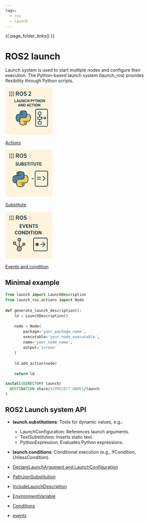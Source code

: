 ```yaml
---
tags:
  - ros
  - launch
---
```

{{ page_folder_links() }}
# ROS2 launch
Launch system is used to start multiple nodes and configure their execution. The Python-based launch system (launch_ros) provides flexibility through Python scripts.


<div class="grid-container">
        <div class="grid-item">
        <a href="launch_actions">
            <img src="images/launch_Actions.png" width="150" height="150">
            <p>Actions</p>
             </a>
        </div>
    <div class="grid-item">
        <a href="launch_substitute">
        <img src="images/launch_substitute.png" width="150" height="150" >
        <p>Substitute</p>
        </a>
    </div>
    <div class="grid-item">
        <a href="launch_events_and_condition">
        <img src="images/launch_events_and_condition.png" width="150" height="150">
        <p>Events and condition</p>
        </a>
    </div>

</div>

## Minimal example
```python title="minimal launch file to run ros2 node"
from launch import LaunchDescription
from launch_ros.actions import Node

def generate_launch_description():
    ld = LaunchDescription()

    node = Node(
        package='your_package_name',
        executable='your_node_executable',
        name='your_node_name',
        output='screen'
    )

    ld.add_action(node)
    
    return ld
```

```cmake title="cmake copy launch to share"
install(DIRECTORY launch/
  DESTINATION share/${PROJECT_NAME}/launch
)
```

## ROS2 Launch system API



- **launch.substitutions**: Tools for dynamic values, e.g.:
    - LaunchConfiguration: References launch arguments.
    - TextSubstitution: Inserts static text.
    - PythonExpression: Evaluates Python expressions.
- **launch.conditions**: Conditional execution (e.g., IfCondition, UnlessCondition).

- [DeclareLaunchArgument and LaunchConfiguration](launch_config_and_argument.md)
- [PathJoinSubstitution](launch_path_and_paramfile.md)
- [IncludeLaunchDescription](launch_include_demo.md)
- [EnvironmentVariable](environment_variable.md)
- [Conditions]()
- [events]()